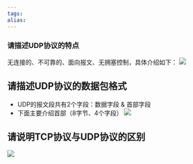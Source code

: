 ```yaml
---
tags: 
alias:
---
```

### 请描述UDP协议的特点

无连接的、不可靠的、面向报文、无拥塞控制，具体介绍如下：
![](https://img-blog.csdnimg.cn/img_convert/8b292ef83a9b01ec99b4df4d941ed082.png)
## 请描述UDP协议的数据包格式

-   UDP的报文段共有2个字段：数据字段 & 首部字段
-   下面主要介绍首部（8字节、4个字段）
![](https://img-blog.csdnimg.cn/img_convert/b933d3207537f971b38bf06efbe36f1a.png)
## 请说明TCP协议与UDP协议的区别
![](https://img-blog.csdnimg.cn/img_convert/01ad2ab3be38f39c83839935443a0100.png)
